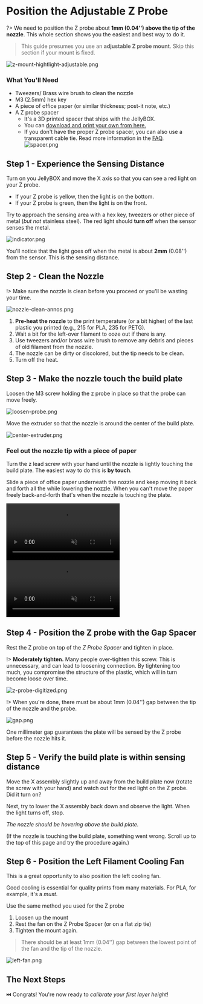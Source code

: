 # Position the Adjustable Z Probe

?> We need to position the Z probe about **1mm (0.04'') above the tip of the nozzle**. This whole section shows you the easiest and best way to do it.

> This guide presumes you use an **adjustable Z probe mount**. Skip this section if your mount is fixed.

![z-mount-hightlight-adjustable.png](assets/z-mount-hightlight-adjustable.png)


### What You'll Need
- Tweezers/ Brass wire brush to clean the nozzle
- M3 (2.5mm) hex key
- A piece of office paper (or similar thickness; post-it note, etc.)
- A Z probe spacer
     - It's a 3D printed spacer that ships with the JellyBOX.
     - You can [download and print your own from here.][z-spacer]
     - If you don't have the proper Z probe spacer, you can also use a transparent cable tie. Read more information in the [FAQ](FAQ?id=spacer).
      ![spacer.png](assets/spacer.png)

[z-spacer]: https://go.imade3d.com/z-probe-spacer

## Step 1 - Experience the Sensing Distance

Turn on you JellyBOX and move the X axis so that you can see a red light on your Z probe.
 - If your Z probe is yellow, then the light is on the bottom.
 - If your Z probe is green, then the light is on the front.

Try to approach the sensing area with a hex key, tweezers or other piece of metal (_but not_ stainless steel). The red light should **turn off** when the sensor senses the metal.

![indicator.png](assets/indicator.png)

You'll notice that the light goes off when the metal is about **2mm** (0.08'') from the sensor. This is the sensing distance.

## Step 2 - Clean the Nozzle

!> Make sure the nozzle is clean before you proceed or you'll be wasting your
time.

![nozzle-clean-annos.png](assets/nozzle-clean-annos.png)

1. **Pre-heat the nozzle** to the print temperature (or a bit higher) of the last plastic you printed (e.g., 215 for PLA, 235 for PETG).
2. Wait a bit for the left-over filament to ooze out if there is any.
3. Use tweezers and/or brass wire brush to remove any debris and pieces of old filament from the nozzle.
4. The nozzle can be dirty or discolored, but the tip needs to be clean.
5. Turn off the heat.

## Step 3 - Make the nozzle touch the build plate

Loosen the M3 screw holding the z probe in place so that the probe can move freely.

![loosen-probe.png](assets/loosen-probe.png)

Move the extruder so that the nozzle is around the center of the build plate.

![center-extruder.png](assets/center-extruder.png)

### Feel out the nozzle tip with a piece of paper

Turn the z lead screw with your hand until the nozzle is lightly touching the build plate. The easiest way to do this is **by touch**.

Slide a piece of office paper underneath the nozzle and keep moving it back and forth all the while lowering the nozzle. When you can't move the paper freely back-and-forth that's when the nozzle is touching the plate.

<video loop muted autoplay playsinline controls>
<source src="http://www.imade3d.com/awesome-assets/1st_layer_paper_11.mp4" />
Please use a modern browser like Firefox or Chrome to see this helpful video.
</video>

<video loop muted autoplay playsinline controls>
<source src="http://www.imade3d.com/awesome-assets/1st_layer_paper_2.mp4" />
Please use a modern browser like Firefox or Chrome to see this helpful video.
</video>

## Step 4 - Position the Z probe with the Gap Spacer

Rest the Z probe on top of the _Z Probe Spacer_ and tighten in place.

!> **Moderately tighten.** Many people over-tighten this screw. This is unnecessary, and can lead to loosening connection. By tightening too much, you compromise the structure of the plastic, which will in turn become loose over time.

![z-probe-digitized.png](assets/z-probe-digitized.png)

!> When you're done, there must be about 1mm (0.04'') gap between the tip of the nozzle and the probe.

![gap.png](assets/gap.png)

One millimeter gap guarantees the plate will be sensed by the Z probe before the nozzle hits it.

## Step 5 - Verify the build plate is within sensing distance

Move the X assembly slightly up and away from the build plate now (rotate the screw with your hand) and watch out for the red light on the Z probe. Did it turn on?

Next, try to lower the X assembly back down and observe the light. When the light turns off, stop.

_The nozzle should be hovering above the build plate._

(If the nozzle is touching the build plate, something went wrong. Scroll up to the top of this page and try the procedure again.)

## Step 6 - Position the Left Filament Cooling Fan

This is a great opportunity to also position the left cooling fan.

Good cooling is essential for quality prints from many materials. For PLA, for example, it's a _must_.

Use the same method you used for the Z probe
1. Loosen up the mount
1. Rest the fan on the Z Probe Spacer (or on a flat zip tie)
1. Tighten the mount again.

> There should be at least 1mm (0.04'') gap between the lowest point of the fan and the tip of the nozzle.

![left-fan.png](assets/left-fan.png)

## The Next Steps

⏭️ Congrats! You're now ready to _calibrate your first layer height_!